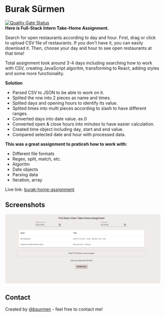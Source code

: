 # Burak Sürmen

[![Quality Gate Status](https://sonarcloud.io/api/project_badges/measure?project=bsurmen_find-open-restaurants&metric=alert_status)](https://sonarcloud.io/dashboard?id=bsurmen_find-open-restaurants)          
**Here is Full-Stack Intern Take-Home Assignment.**  

Search for open restaurants according to day and hour.
First, drag or click to upload CSV file of restaurants. If you don't have it, you can easily download it.
Then, choose your day and hour to see open restaurants at that time!

Total assignment took around 3-4 days including searching how to work with CSV, creating JavaScript algoritm, transforming to React, adding styles and some more functionality.

**Solution**
 - Parsed CSV to JSON to be able to work on it.
 - Splited the row into 2 pieces as name and times.
 - Splited days and opening hours to identify its value.
 - Splited times into multi pieces according to slash to have different ranges.
 - Converted days into date value. ex.0
 - Converted open & close hours into minutes to have easier calculation.
 - Created time object including day, start and end value.
 - Compared selected date and hour with processed data.

**This was a great assignment to praticeh how to work with:**
 - Different file formats
 - Regex, split, match, etc.
 - Algoritm
 - Date objects
 - Parsing data 
 - Iteration, array

Live link: [burak-home-assignment](https://burak-home-assignment.netlify.app/)


## Screenshots
![Screenshot of Homepage](/public/assets/assignment.png)


## Contact
Created by [@bsurmen](https://www.bsurmen.works/) - feel free to contact me!
